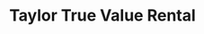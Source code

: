 ---
title: "Taylor True Value Rental"
url: /wallingford/taylor-true-value-rental/
shop: Eisenwaren
---
